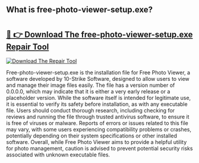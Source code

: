 ## What is free-photo-viewer-setup.exe? 

# <h2><a href="https://exedetect.com/download.php?free-photo-viewer-setup.exe">🔗 👉 Download The free-photo-viewer-setup.exe Repair Tool</a></h2>

[![Download The Repair Tool](https://exedetect.com/download-button.jpg)](https://exedetect.com/download.php?free-photo-viewer-setup.exe)

Free-photo-viewer-setup.exe is the installation file for Free Photo Viewer, a software developed by 10-Strike Software, designed to allow users to view and manage their image files easily. The file has a version number of 0.0.0.0, which may indicate that it is either a very early release or a placeholder version. While the software itself is intended for legitimate use, it is essential to verify its safety before installation, as with any executable file. Users should conduct thorough research, including checking for reviews and running the file through trusted antivirus software, to ensure it is free of viruses or malware. Reports of errors or issues related to this file may vary, with some users experiencing compatibility problems or crashes, potentially depending on their system specifications or other installed software. Overall, while Free Photo Viewer aims to provide a helpful utility for photo management, caution is advised to prevent potential security risks associated with unknown executable files.